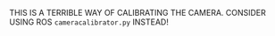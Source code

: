 THIS IS A TERRIBLE WAY OF CALIBRATING THE CAMERA.  CONSIDER USING ROS `cameracalibrator.py` INSTEAD!
